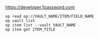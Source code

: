 https://developer.1password.com

    op read op://VAULT_NAME/ITEM/FIELD_NAME
    op vault list
    op item list --vault VAULT_NAME
    op item get ITEM_TITLE
